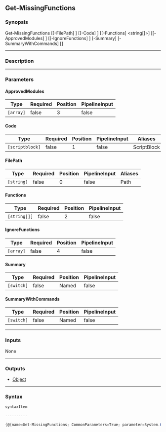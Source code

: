 Get-MissingFunctions
--------------------

### Synopsis

Get-MissingFunctions [[-FilePath] <string>] [[-Code] <scriptblock>] [[-Functions] <string[]>] [[-ApprovedModules] <array>] [[-IgnoreFunctions] <array>] [-Summary] [-SummaryWithCommands] [<CommonParameters>]

---

### Description

---

### Parameters
#### **ApprovedModules**

|Type     |Required|Position|PipelineInput|
|---------|--------|--------|-------------|
|`[array]`|false   |3       |false        |

#### **Code**

|Type           |Required|Position|PipelineInput|Aliases    |
|---------------|--------|--------|-------------|-----------|
|`[scriptblock]`|false   |1       |false        |ScriptBlock|

#### **FilePath**

|Type      |Required|Position|PipelineInput|Aliases|
|----------|--------|--------|-------------|-------|
|`[string]`|false   |0       |false        |Path   |

#### **Functions**

|Type        |Required|Position|PipelineInput|
|------------|--------|--------|-------------|
|`[string[]]`|false   |2       |false        |

#### **IgnoreFunctions**

|Type     |Required|Position|PipelineInput|
|---------|--------|--------|-------------|
|`[array]`|false   |4       |false        |

#### **Summary**

|Type      |Required|Position|PipelineInput|
|----------|--------|--------|-------------|
|`[switch]`|false   |Named   |false        |

#### **SummaryWithCommands**

|Type      |Required|Position|PipelineInput|
|----------|--------|--------|-------------|
|`[switch]`|false   |Named   |false        |

---

### Inputs
None

---

### Outputs
* [Object](https://learn.microsoft.com/en-us/dotnet/api/System.Object)

---

### Syntax
```PowerShell
syntaxItem
```
```PowerShell
----------
```
```PowerShell
{@{name=Get-MissingFunctions; CommonParameters=True; parameter=System.Object[]}}
```
